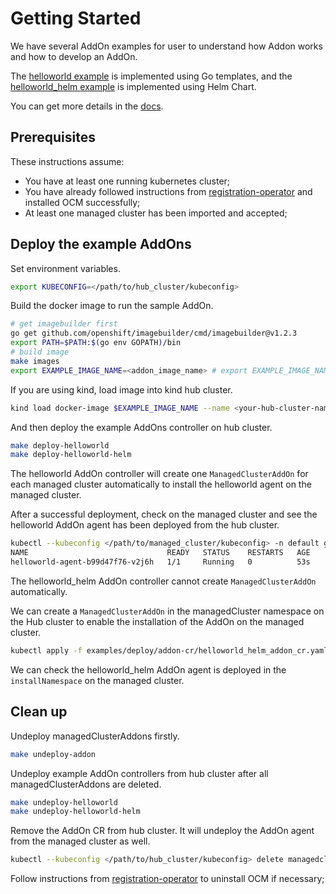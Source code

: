 
# Getting Started

We have several AddOn examples for user to understand how Addon works and how to develop an AddOn.

The [helloworld example](helloworld) is implemented using Go templates, and the [helloworld_helm example](helloworld_helm) is implemented using Helm Chart.

You can get more details in the [docs](../docs).

## Prerequisites

These instructions assume:

- You have at least one running kubernetes cluster;
- You have already followed instructions from [registration-operator](https://github.com/open-cluster-management-io/registration-operator) and installed OCM successfully;
- At least one managed cluster has been imported and accepted;

## Deploy the example AddOns
Set environment variables.
```sh
export KUBECONFIG=</path/to/hub_cluster/kubeconfig>
```

Build the docker image to run the sample AddOn.
```sh
# get imagebuilder first
go get github.com/openshift/imagebuilder/cmd/imagebuilder@v1.2.3
export PATH=$PATH:$(go env GOPATH)/bin
# build image
make images
export EXAMPLE_IMAGE_NAME=<addon_image_name> # export EXAMPLE_IMAGE_NAME=quay.io/open-cluster-management/addon-examples:latest
```

If you are using kind, load image into kind hub cluster.
```sh
kind load docker-image $EXAMPLE_IMAGE_NAME --name <your-hub-cluster-name> # kind load docker-image  $EXAMPLE_IMAGE_NAME --name cluster1
```

And then deploy the example AddOns controller on hub cluster.
```sh
make deploy-helloworld
make deploy-helloworld-helm
```

The helloworld AddOn controller will create one `ManagedClusterAddOn` for each managed cluster automatically to install the helloworld agent on the managed cluster.

After a successful deployment, check on the managed cluster and see the helloworld AddOn agent has been deployed from the hub cluster.
```sh
kubectl --kubeconfig </path/to/managed_cluster/kubeconfig> -n default get pods
NAME                               READY   STATUS    RESTARTS   AGE
helloworld-agent-b99d47f76-v2j6h   1/1     Running   0          53s
```

The helloworld_helm AddOn controller cannot create `ManagedClusterAddOn` automatically.

We can create a `ManagedClusterAddOn` in the managedCluster namespace on the Hub cluster to enable the installation of the AddOn on the managed cluster.
```sh
kubectl apply -f examples/deploy/addon-cr/helloworld_helm_addon_cr.yaml
```

We can check the helloworld_helm AddOn agent is deployed in the `installNamespace` on the managed cluster. 

## Clean up
Undeploy managedClusterAddons firstly.
```sh
make undeploy-addon
```

Undeploy example AddOn controllers from hub cluster after all managedClusterAddons are deleted.
```sh
make undeploy-helloworld
make undeploy-helloworld-helm
```

Remove the AddOn CR from hub cluster. It will undeploy the AddOn agent from the managed cluster as well.
```sh
kubectl --kubeconfig </path/to/hub_cluster/kubeconfig> delete managedclusteraddons -n <managed_cluster_name> helloworld
```

Follow instructions from [registration-operator](https://github.com/open-cluster-management-io/registration-operator) to uninstall OCM if necessary;

<!--
## XXX References

If you have any further question about xxx, please refer to
[XXX help documentation](docs/xxx_help.md) for further information.
-->
